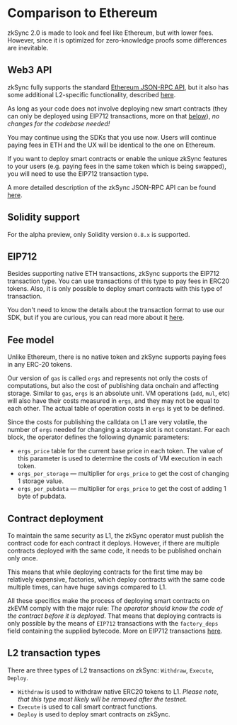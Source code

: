 # Comparison to Ethereum

zkSync 2.0 is made to look and feel like Ethereum, but with lower fees. However, since it is optimized for zero-knowledge proofs some differences are inevitable.

## Web3 API

zkSync fully supports the standard [Ethereum JSON-RPC API](https://eth.wiki/json-rpc/API), but it also has some additional L2-specific functionality, described [here](../api/api).

As long as your code does not involve deploying new smart contracts (they can only be deployed using EIP712 transactions, more on that [below](#eip712)), _no changes for the codebase needed!_

You may continue using the SDKs that you use now. Users will continue paying fees in ETH and the UX will be identical to the one on Ethereum.

If you want to deploy smart contracts or enable the unique zkSync features to your users (e.g. paying fees in the same token which is being swapped), you will need to use the EIP712 transaction type.

A more detailed description of the zkSync JSON-RPC API can be found [here](../api/api.md).

## Solidity support

For the alpha preview, only Solidity version `0.8.x` is supported.

## EIP712

Besides supporting native ETH transactions, zkSync supports the EIP712 transaction type. You can use transactions of this type to pay fees in ERC20 tokens. Also, it is only possible to deploy smart contracts with this type of transaction.

You don't need to know the details about the transaction format to use our SDK, but if you are curious, you can read more about it [here](../api/api.md#eip712).

## Fee model

Unlike Ethereum, there is no native token and zkSync supports paying fees in any ERC-20 tokens.

Our version of `gas` is called `ergs` and represents not only the costs of computations, but also the cost of publishing data onchain and affecting storage. Similar to `gas`, `ergs` is an absolute unit. VM operations (`add`, `mul`, etc) will also have their costs measured in `ergs`, and they may not be equal to each other. The actual table of operation costs in `ergs` is yet to be defined.

Since the costs for publishing the calldata on L1 are very volatile, the number of `ergs` needed for changing a storage slot is not constant. For each block, the operator defines the following dynamic parameters:

- `ergs_price` table for the current base price in each token. The value of this parameter is used to determine the costs of VM execution in each token.
- `ergs_per_storage` — multiplier for `ergs_price` to get the cost of changing 1 storage value.
- `ergs_per_pubdata` — multiplier for `ergs_price` to get the cost of adding 1 byte of pubdata.

## Contract deployment

To maintain the same security as L1, the zkSync operator must publish the contract code for each contract it deploys. However, if there are multiple contracts deployed with the same code, it needs to be published onchain only once.

This means that while deploying contracts for the first time may be relatively expensive, factories, which deploy contracts with the same code multiple times, can have huge savings compared to L1.

All these specifics make the process of deploying smart contracts on zkEVM comply with the major rule: _The operator should know the code of the contract before it is deployed_. That means that deploying contracts is only possible by the means of `EIP712` transactions with the `factory_deps` field containing the supplied bytecode. More on EIP712 transactions [here](../api/api.md#eip712).

## L2 transaction types

There are three types of L2 transactions on zkSync: `Withdraw`, `Execute`, `Deploy`.

- `Withdraw` is used to withdraw native ERC20 tokens to L1. _Please note, that this type most likely will be removed after the testnet._
- `Execute` is used to call smart contract functions.
- `Deploy` is used to deploy smart contracts on zkSync.
